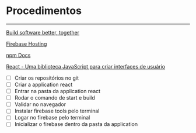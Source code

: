 # Procedimentos

---

[Build software better, together](https://github.com/new)

[Firebase Hosting](https://firebase.google.com/docs/hosting?hl=pt-br)

[npm Docs](https://docs.npmjs.com/)

[React - Uma biblioteca JavaScript para criar interfaces de usuário](https://pt-br.reactjs.org/)

- [ ]  Criar os repositórios no git
- [ ]  Criar a application react
- [ ]  Entrar na pasta da application react
- [ ]  Rodar o comando de start e build
- [ ]  Validar no navegador
- [ ]  Instalar firebase tools pelo terminal
- [ ]  Logar no firebase pelo terminal
- [ ]  Inicializar o firebase dentro da pasta da application